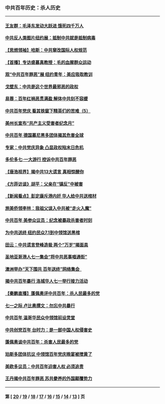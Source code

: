### 中共百年历史：杀人历史
---
#### [王友群：毛泽东发动大跃进 饿死四千万人](../../pages/nf1176106/n13177158.md) 
#### [中共反人类图片纽约展：抵制中共就是抵制病毒](../../pages/nf1176106/n13115371.md) 
#### [【思想领袖】哈斯：中共窜改国际人权规范](../../pages/nf1176106/n13053647.md) 
#### [【首播】专访盛慕真教授：毛的血腥群众运动](../../pages/nf1176106/n13091782.md) 
#### [观“中共百年罪恶”展 纽约青年：美应吸取教训](../../pages/nf1176106/n13085246.md) 
#### [戈壁东：中共是这个世界最邪恶的政权](../../pages/nf1176106/n13085641.md) 
#### [易蓉：百年红祸恶贯满盈 解体中共刻不容缓](../../pages/nf1176106/n13084455.md) 
#### [中共百年党庆 看其铁窗下精英们的苦难（5）](../../pages/nf1176106/n13076766.md) 
#### [美州长宣布“共产主义受害者纪念月”](../../pages/nf1176106/n13074024.md) 
#### [中共百年 德国慕尼黑多团体揭其危害全球](../../pages/nf1176106/n13068873.md) 
#### [专家：中共党庆异象 凸显政权陷末日危机](../../pages/nf1176106/n13067084.md) 
#### [多伦多七·一大游行 控诉中共百年罪恶](../../pages/nf1176106/n13062043.md) 
#### [【唐浩视界】揭中共13大谎言 真相惊醒你](../../pages/nf1176106/n13065208.md) 
#### [《方菲访谈》胡平：父亲在“镇反”中被害](../../pages/nf1176106/n13064114.md) 
#### [【新闻看点】彭定康斥港内奸 华人给中共送棺材](../../pages/nf1176106/n13064230.md) 
#### [旅美侨领李林：我祖父误入中共被“走火入魔”](../../pages/nf1176106/n13062777.md) 
#### [中共百年 美参众议员：纪念被暴政杀害者时刻](../../pages/nf1176106/n13063735.md) 
#### [为中共送终 纽约民众7.1到中领馆送黑棺](../../pages/nf1176106/n13062573.md) 
#### [田云：中共谎言登峰造极 两个“万岁”揭面具](../../pages/nf1176106/n13062013.md) 
#### [圣地亚哥港人七一集会“将中共恶事唱通街”](../../pages/nf1176106/n13062681.md) 
#### [澳洲举办“天下围共 百年送终”网络集会  ](../../pages/nf1176106/n13054366.md) 
#### [揭中共百年暴行 洛城华人七一举行接力活动](../../pages/nf1176106/n13061979.md) 
#### [【秦鹏直播】蓬佩奥评中共百年：杀人民最多的党](../../pages/nf1176106/n13061736.md) 
#### [七一之际 卢比奥撰文：勿忘中共暴行](../../pages/nf1176106/n13061044.md) 
#### [中共百年 温哥华民众中领馆前设灵堂](../../pages/nf1176106/n13061399.md) 
#### [中共创党百年 台时力：是一部中国人权侵害史](../../pages/nf1176106/n13060687.md) 
#### [蓬佩奥谈中共百年：杀害人民最多的党](../../pages/nf1176106/n13061271.md) 
#### [珀斯多团体抗议 中领馆百年党庆晚宴被搅黄了](../../pages/nf1176106/n13061220.md) 
#### [美欧多议员：中共百年迫害人权 必须追责](../../pages/nf1176106/n13061062.md) 
#### [王丹揭中共百年罪恶 苏共豢养的外国颠覆势力](../../pages/nf1176106/n13060640.md) 

---
#### 第 [ [20](./20.md) / [19](./19.md) / [18](./18.md) / [17](./17.md) / [16](./16.md) / [15](./15.md) / [14](./14.md) / [13](./13.md) ] 页
